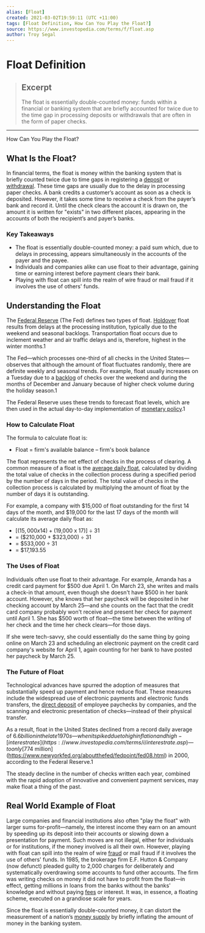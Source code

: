 ```yaml
---
alias: [Float]
created: 2021-03-02T19:59:11 (UTC +11:00)
tags: [Float Definition, How Can You Play the Float?]
source: https://www.investopedia.com/terms/f/float.asp
author: Troy Segal
---
```


# Float Definition

> ## Excerpt
> The float is essentially double-counted money: funds within a financial or banking system that are briefly accounted for twice due to the time gap in processing deposits or withdrawals that are often in the form of paper checks.

---

How Can You Play the Float?
## What Is the Float?

In financial terms, the float is money within the banking system that is briefly counted twice due to time gaps in registering a [deposit](https://www.investopedia.com/terms/d/deposit.asp) or [withdrawal](https://www.investopedia.com/terms/w/withdrawal.asp). These time gaps are usually due to the delay in processing paper checks. A bank credits a customer’s account as soon as a check is deposited. However, it takes some time to receive a check from the payer’s bank and record it. Until the check clears the account it is drawn on, the amount it is written for "exists" in two different places, appearing in the accounts of both the recipient’s and payer’s banks.

### Key Takeaways

-   The float is essentially double-counted money: a paid sum which, due to delays in processing, appears simultaneously in the accounts of the payer and the payee.
-   Individuals and companies alike can use float to their advantage, gaining time or earning interest before payment clears their bank.
-   Playing with float can spill into the realm of wire fraud or mail fraud if it involves the use of others' funds.

## Understanding the Float

The [Federal Reserve](https://www.investopedia.com/terms/f/federalreservebank.asp) (The Fed) defines two types of float. [Holdover](https://www.investopedia.com/terms/h/holdovers.asp) float results from delays at the processing institution, typically due to the weekend and seasonal backlogs. Transportation float occurs due to inclement weather and air traffic delays and is, therefore, highest in the winter months.1

The Fed—which processes one-third of all checks in the United States—observes that although the amount of float fluctuates randomly, there are definite weekly and seasonal trends. For example, float usually increases on a Tuesday due to a [backlog](https://www.investopedia.com/terms/b/backlog.asp) of checks over the weekend and during the months of December and January because of higher check volume during the holiday season.1

The Federal Reserve uses these trends to forecast float levels, which are then used in the actual day-to-day implementation of [monetary policy](https://www.investopedia.com/terms/m/monetarypolicy.asp).1

### How to Calculate Float

The formula to calculate float is:

-   Float = firm's available balance – firm's book balance

The float represents the net effect of checks in the process of clearing. A common measure of a float is the [average daily float](https://www.investopedia.com/terms/a/average-daily-float.asp), calculated by dividing the total value of checks in the collection process during a specified period by the number of days in the period. The total value of checks in the collection process is calculated by multiplying the amount of float by the number of days it is outstanding.

For example, a company with $15,000 of float outstanding for the first 14 days of the month, and $19,000 for the last 17 days of the month will calculate its average daily float as:

-   \[($15,000 x 14) + ($19,000 x 17)\] ÷ 31
-   \= ($210,000 + $323,000) ÷ 31
-   \= $533,000 ÷ 31
-   \= $17,193.55

### The Uses of Float

Individuals often use float to their advantage. For example, Amanda has a credit card payment for $500 due April 1. On March 23, she writes and mails a check-in that amount, even though she doesn't have $500 in her bank account. However, she knows that her paycheck will be deposited in her checking account by March 25—and she counts on the fact that the credit card company probably won't receive and present her check for payment until April 1. She has $500 worth of float—the time between the writing of her check and the time her check clears—for those days.

If she were tech-savvy, she could essentially do the same thing by going online on March 23 and scheduling an electronic payment on the credit card company's website for April 1, again counting for her bank to have posted her paycheck by March 25.

### The Future of Float

Technological advances have spurred the adoption of measures that substantially speed up payment and hence reduce float. These measures include the widespread use of electronic payments and electronic funds transfers, the [direct deposit](https://www.investopedia.com/terms/d/directdeposit.asp) of employee paychecks by companies, and the scanning and electronic presentation of checks—instead of their physical transfer.

As a result, float in the United States declined from a record daily average of $6.6 billion in the late 1970s—when it spiked due to high inflation and high-[interest rates](https://www.investopedia.com/terms/i/interestrate.asp)—to only [$774 million](https://www.newyorkfed.org/aboutthefed/fedpoint/fed08.html) in 2000, according to the Federal Reserve.1

The steady decline in the number of checks written each year, combined with the rapid adoption of innovative and convenient payment services, may make float a thing of the past.

## Real World Example of Float

Large companies and financial institutions also often "play the float" with larger sums for-profit—namely, the interest income they earn on an amount by speeding up its deposit into their accounts or slowing down a presentation for payment. Such moves are not illegal, either for individuals or for institutions, if the money involved is all their own. However, playing with float can spill into the realm of wire [fraud](https://www.investopedia.com/terms/f/fraud.asp) or mail fraud if it involves the use of others' funds. In 1985, the brokerage firm E.F. Hutton & Company (now defunct) pleaded guilty to 2,000 charges for deliberately and systematically overdrawing some accounts to fund other accounts. The firm was writing checks on money it did not have to profit from the float—in effect, getting millions in loans from the banks without the banks' knowledge and without paying [fees](https://www.investopedia.com/terms/f/fee.asp) or interest. It was, in essence, a floating scheme, executed on a grandiose scale for years.

Since the float is essentially double-counted money, it can distort the measurement of a nation’s [money supply](https://www.investopedia.com/terms/m/moneysupply.asp) by briefly inflating the amount of money in the banking system.
